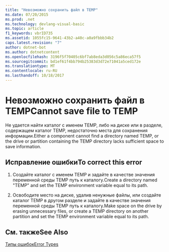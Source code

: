 ```yaml
---
title: "Невозможно сохранить файл в TEMP"
ms.date: 07/20/2015
ms.prod: .net
ms.technology: devlang-visual-basic
ms.topic: article
f1_keywords: vbrID735
ms.assetid: 1055fc15-9641-43b2-a40c-a0a9fbbb34b2
caps.latest.revision: "7"
author: dotnet-bot
ms.author: dotnetcontent
ms.openlocfilehash: 3196f5f70405c6bf7ab8eda3d056c5a86eca57f5
ms.sourcegitcommit: bd1ef61f4bb794b25383d3d72e71041a5ced172e
ms.translationtype: MT
ms.contentlocale: ru-RU
ms.lasthandoff: 10/18/2017
---
```

# <a name="cannot-save-file-to-temp"></a><span data-ttu-id="706d1-102">Невозможно сохранить файл в TEMP</span><span class="sxs-lookup"><span data-stu-id="706d1-102">Cannot save file to TEMP</span></span>
<span data-ttu-id="706d1-103">Не удается найти каталог с именем TEMP, либо на диске или в разделе, содержащем каталог TEMP, недостаточно места для сохранения информации.</span><span class="sxs-lookup"><span data-stu-id="706d1-103">Either a component cannot find a directory named TEMP, or the drive or partition containing the TEMP directory lacks sufficient space to save information.</span></span>  
  
## <a name="to-correct-this-error"></a><span data-ttu-id="706d1-104">Исправление ошибки</span><span class="sxs-lookup"><span data-stu-id="706d1-104">To correct this error</span></span>  
  
1.  <span data-ttu-id="706d1-105">Создайте каталог с именем TEMP и задайте в качестве значения переменной среды TEMP путь к каталогу.</span><span class="sxs-lookup"><span data-stu-id="706d1-105">Create a directory named "TEMP" and set the TEMP environment variable equal to its path.</span></span>  
  
2.  <span data-ttu-id="706d1-106">Освободите место на диске, удалив ненужные файлы, или создайте каталог TEMP в другом разделе и задайте в качестве значения переменной среды TEMP путь к каталогу.</span><span class="sxs-lookup"><span data-stu-id="706d1-106">Make space on the drive by erasing unnecessary files, or create a TEMP directory on another partition and set the TEMP environment variable equal to its path.</span></span>  
  
## <a name="see-also"></a><span data-ttu-id="706d1-107">См. также</span><span class="sxs-lookup"><span data-stu-id="706d1-107">See Also</span></span>  
 [<span data-ttu-id="706d1-108">Типы ошибок</span><span class="sxs-lookup"><span data-stu-id="706d1-108">Error Types</span></span>](../../visual-basic/programming-guide/language-features/error-types.md)
